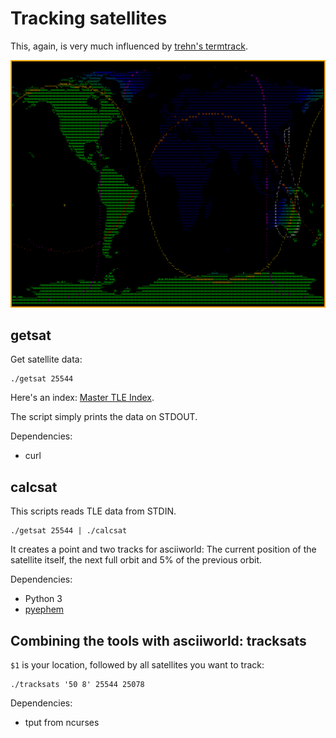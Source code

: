 Tracking satellites
===================

This, again, is very much influenced by [trehn's termtrack](https://github.com/trehn/termtrack).

![tracksats](/tracksats.png?raw=true)

getsat
------

Get satellite data:

    ./getsat 25544

Here's an index: [Master TLE Index](http://www.celestrak.com/NORAD/elements/master.asp).

The script simply prints the data on STDOUT.

Dependencies:

*  curl

calcsat
-------

This scripts reads TLE data from STDIN.

    ./getsat 25544 | ./calcsat

It creates a point and two tracks for asciiworld: The current position of the satellite itself, the next full orbit and 5% of the previous orbit.

Dependencies:

*  Python 3
*  [pyephem](http://rhodesmill.org/pyephem/)

Combining the tools with asciiworld: tracksats
----------------------------------------------

`$1` is your location, followed by all satellites you want to track:

    ./tracksats '50 8' 25544 25078

Dependencies:

*  tput from ncurses
